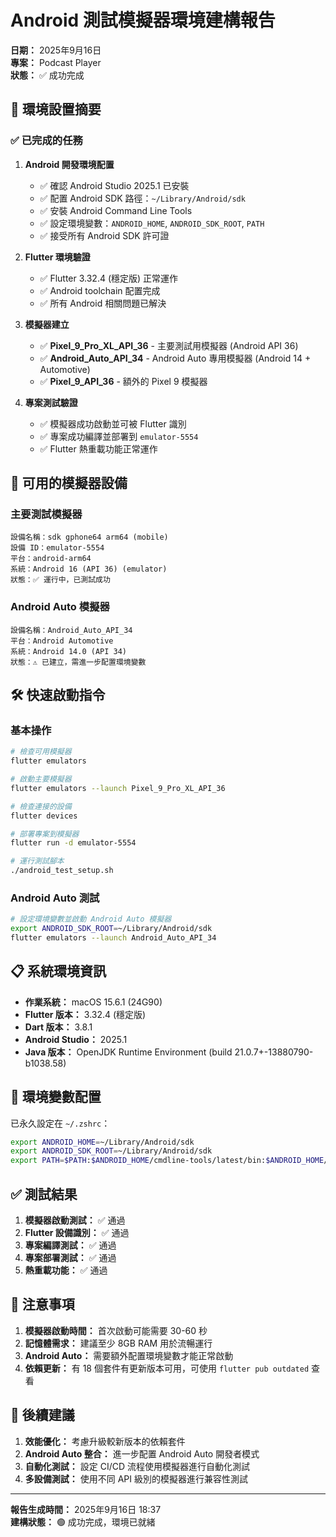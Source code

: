 # Android 測試模擬器環境建構報告

**日期：** 2025年9月16日  
**專案：** Podcast Player  
**狀態：** ✅ 成功完成

## 🎯 環境設置摘要

### ✅ 已完成的任務

1. **Android 開發環境配置**
   - ✅ 確認 Android Studio 2025.1 已安裝
   - ✅ 配置 Android SDK 路徑：`~/Library/Android/sdk`
   - ✅ 安裝 Android Command Line Tools
   - ✅ 設定環境變數：`ANDROID_HOME`, `ANDROID_SDK_ROOT`, `PATH`
   - ✅ 接受所有 Android SDK 許可證

2. **Flutter 環境驗證**
   - ✅ Flutter 3.32.4 (穩定版) 正常運作
   - ✅ Android toolchain 配置完成
   - ✅ 所有 Android 相關問題已解決

3. **模擬器建立**
   - ✅ **Pixel_9_Pro_XL_API_36** - 主要測試用模擬器 (Android API 36)
   - ✅ **Android_Auto_API_34** - Android Auto 專用模擬器 (Android 14 + Automotive)
   - ✅ **Pixel_9_API_36** - 額外的 Pixel 9 模擬器

4. **專案測試驗證**
   - ✅ 模擬器成功啟動並可被 Flutter 識別
   - ✅ 專案成功編譯並部署到 `emulator-5554`
   - ✅ Flutter 熱重載功能正常運作

## 📱 可用的模擬器設備

### 主要測試模擬器
```
設備名稱：sdk gphone64 arm64 (mobile)
設備 ID：emulator-5554
平台：android-arm64
系統：Android 16 (API 36) (emulator)
狀態：✅ 運行中，已測試成功
```

### Android Auto 模擬器
```
設備名稱：Android_Auto_API_34
平台：Android Automotive
系統：Android 14.0 (API 34)
狀態：⚠️ 已建立，需進一步配置環境變數
```

## 🛠️ 快速啟動指令

### 基本操作
```bash
# 檢查可用模擬器
flutter emulators

# 啟動主要模擬器
flutter emulators --launch Pixel_9_Pro_XL_API_36

# 檢查連接的設備
flutter devices

# 部署專案到模擬器
flutter run -d emulator-5554

# 運行測試腳本
./android_test_setup.sh
```

### Android Auto 測試
```bash
# 設定環境變數並啟動 Android Auto 模擬器
export ANDROID_SDK_ROOT=~/Library/Android/sdk
flutter emulators --launch Android_Auto_API_34
```

## 📋 系統環境資訊

- **作業系統：** macOS 15.6.1 (24G90)
- **Flutter 版本：** 3.32.4 (穩定版)
- **Dart 版本：** 3.8.1
- **Android Studio：** 2025.1
- **Java 版本：** OpenJDK Runtime Environment (build 21.0.7+-13880790-b1038.58)

## 🔧 環境變數配置

已永久設定在 `~/.zshrc`：
```bash
export ANDROID_HOME=~/Library/Android/sdk
export ANDROID_SDK_ROOT=~/Library/Android/sdk
export PATH=$PATH:$ANDROID_HOME/cmdline-tools/latest/bin:$ANDROID_HOME/platform-tools
```

## ✅ 測試結果

1. **模擬器啟動測試：** ✅ 通過
2. **Flutter 設備識別：** ✅ 通過
3. **專案編譯測試：** ✅ 通過
4. **專案部署測試：** ✅ 通過
5. **熱重載功能：** ✅ 通過

## 📝 注意事項

1. **模擬器啟動時間：** 首次啟動可能需要 30-60 秒
2. **記憶體需求：** 建議至少 8GB RAM 用於流暢運行
3. **Android Auto：** 需要額外配置環境變數才能正常啟動
4. **依賴更新：** 有 18 個套件有更新版本可用，可使用 `flutter pub outdated` 查看

## 🚀 後續建議

1. **效能優化：** 考慮升級較新版本的依賴套件
2. **Android Auto 整合：** 進一步配置 Android Auto 開發者模式
3. **自動化測試：** 設定 CI/CD 流程使用模擬器進行自動化測試
4. **多設備測試：** 使用不同 API 級別的模擬器進行兼容性測試

---

**報告生成時間：** 2025年9月16日 18:37  
**建構狀態：** 🟢 成功完成，環境已就緒

